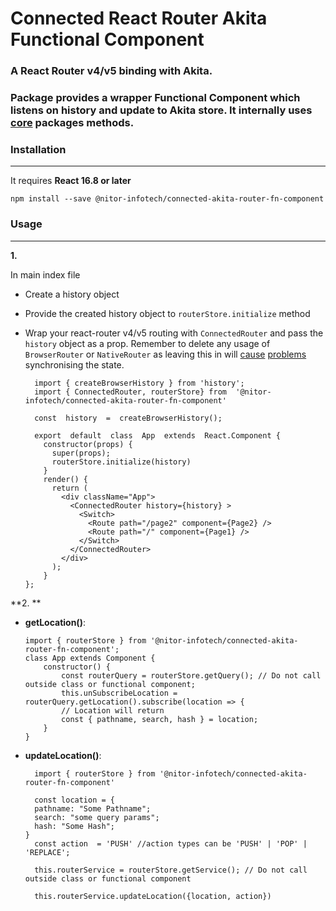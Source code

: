 # Connected React Router Akita Functional Component

### A React Router v4/v5 binding with Akita.

### Package provides a wrapper Functional Component which listens on history and update to Akita store. It  internally uses [core](https://github.com/nitor-infotech-oss/connected-react-router-akita/tree/master/packages/core) packages methods.


### Installation

_____

It requires **React 16.8 or later**
  
    npm install --save @nitor-infotech/connected-akita-router-fn-component

### Usage

_____

**1.**

In main index file

- Create a history object
- Provide the created history object to `routerStore.initialize` method
- Wrap your react-router v4/v5 routing with  `ConnectedRouter`  and pass the  `history`  object as a prop. Remember to delete any usage of  `BrowserRouter`  or  `NativeRouter`  as leaving this in will  [cause](https://github.com/supasate/connected-react-router/issues/230#issuecomment-461628073)  [problems](https://github.com/supasate/connected-react-router/issues/230#issuecomment-476164384)  synchronising the state.

		import { createBrowserHistory } from 'history';
		import { ConnectedRouter, routerStore} from  '@nitor-infotech/connected-akita-router-fn-component'

		const  history  =  createBrowserHistory();

		export  default  class  App  extends  React.Component {
		  constructor(props) {
			super(props);
			routerStore.initialize(history)
		  }
		  render() {
			return (
			  <div className="App">
				<ConnectedRouter history={history} >
				  <Switch>
					<Route path="/page2" component={Page2} />
					<Route path="/" component={Page1} />
				  </Switch>
				</ConnectedRouter>
			  </div>
			);
		  }
	  };  
**2. **

  - **getLocation()**:

    	import { routerStore } from '@nitor-infotech/connected-akita-router-fn-component';
		class App extends Component {
    		constructor() {
    			const routerQuery = routerStore.getQuery(); // Do not call outside class or functional component;
    			this.unSubscribeLocation = routerQuery.getLocation().subscribe(location => {
    			// Location will return
    			const { pathname, search, hash } = location;
    		}
    	}

- **updateLocation()**:

    	import { routerStore } from '@nitor-infotech/connected-akita-router-fn-component'
    	
		const location = {
        pathname: "Some Pathname";
        search: "some query params";
        hash: "Some Hash";
  	  }
	  	const action  = 'PUSH' //action types can be 'PUSH' | 'POP' | 'REPLACE';
    
    	this.routerService = routerStore.getService(); // Do not call outside class or functional component
    
    	this.routerService.updateLocation({location, action})
